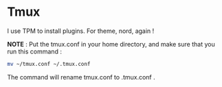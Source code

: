 # Tmux

I use TPM to install plugins.
For theme, nord, again !

**NOTE** : 
Put the tmux.conf in your home directory,
and make sure that you run this command :

```zsh
mv ~/tmux.conf ~/.tmux.conf
```

The command will rename tmux.conf to .tmux.conf .